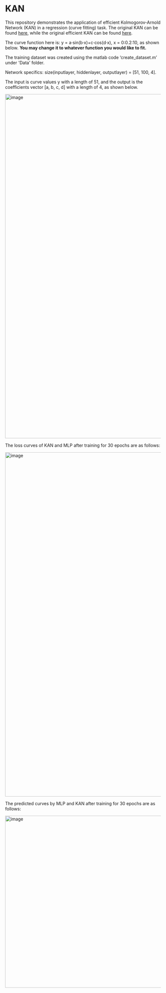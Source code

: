 # KAN
This repository demonstrates the application of efficient Kolmogorov-Arnold Network (KAN) in a regression (curve fitting) task. The original KAN can be found [here](https://github.com/KindXiaoming/pykan), while the original efficient KAN can be found [here](https://github.com/Blealtan/efficient-kan).

The curve function here is: y = a·sin(b·x)+c·cos(d·x), x = 0:0.2:10, as shown below.
**You may change it to whatever function you would like to fit.**

The training dataset was created using the matlab code ‘create_dataset.m’ under 'Data' folder.

Network specifics: size(inputlayer, hiddenlayer, outputlayer) = [51, 100, 4].

The input is curve values y with a length of 51, and the output is the coefficients vector [a, b, c, d] with a length of 4, as shown below.

<img width="1111" alt="image" src="https://github.com/JianpanHuang/KAN/assets/43700029/b406021e-5d43-490d-98fc-7ce5347c1421">

The loss curves of KAN and MLP after training for 30 epochs are as follows:

<img width="1111" alt="image" src="https://github.com/JianpanHuang/KAN/assets/43700029/683a1557-b01a-4204-88ff-13e7d8290301">

The predicted curves by MLP and KAN after training for 30 epochs are as follows:

<img width="555" alt="image" src="https://github.com/JianpanHuang/KAN/assets/43700029/2c39d50e-b48a-42e0-91e4-d48db2590109">



